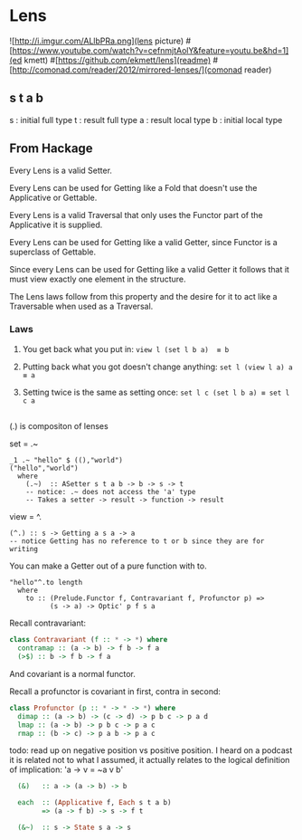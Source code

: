 # Lens

![http://i.imgur.com/ALlbPRa.png](lens picture)
#[https://www.youtube.com/watch?v=cefnmjtAolY&feature=youtu.be&hd=1](ed kmett)
#[https://github.com/ekmett/lens](readme)
#[http://comonad.com/reader/2012/mirrored-lenses/](comonad reader)

## s t a b

s : initial  full type
t : result   full type
a : result  local type
b : initial local type

## From Hackage

Every Lens is a valid Setter.

Every Lens can be used for Getting like a Fold that doesn't use the Applicative or Gettable.

Every Lens is a valid Traversal that only uses the Functor part of the Applicative it is supplied.

Every Lens can be used for Getting like a valid Getter, since Functor is a superclass of Gettable.

Since every Lens can be used for Getting like a valid Getter it follows that it must view exactly one element in the structure.

The Lens laws follow from this property and the desire for it to act like a Traversable when used as a Traversal.

### Laws

1) You get back what you put in:
 `view l (set l b a)  ≡ b`

2) Putting back what you got doesn't change anything:
 `set l (view l a) a  ≡ a`

3) Setting twice is the same as setting once:
 `set l c (set l b a) ≡ set l c a`


##

(.) is compositon of lenses

set = .~
```
_1 .~ "hello" $ ((),"world")
("hello","world")
  where
    (.~)  :: ASetter s t a b -> b -> s -> t
    -- notice: .~ does not access the 'a' type
    -- Takes a setter -> result -> function -> result
```

view = ^.
```
(^.) :: s -> Getting a s a -> a
-- notice Getting has no reference to t or b since they are for writing
```

You can make a Getter out of a pure function with to.
```
"hello"^.to length
  where
    to :: (Prelude.Functor f, Contravariant f, Profunctor p) =>
          (s -> a) -> Optic' p f s a
```

Recall contravariant:
```Haskell
class Contravariant (f :: * -> *) where
  contramap :: (a -> b) -> f b -> f a
  (>$) :: b -> f b -> f a
```
And covariant is a normal functor.

Recall a profunctor is covariant in first, contra in second:
```Haskell
class Profunctor (p :: * -> * -> *) where
  dimap :: (a -> b) -> (c -> d) -> p b c -> p a d
  lmap :: (a -> b) -> p b c -> p a c
  rmap :: (b -> c) -> p a b -> p a c
```
todo: read up on negative position vs positive position. I heard on a podcast it is related not to what I assumed, it actually relates to the logical definition of implication: 'a -> v = ~a v b'

```Haskell
  (&)   :: a -> (a -> b) -> b

  each  :: (Applicative f, Each s t a b)
        => (a -> f b) -> s -> f t

  (&~)  :: s -> State s a -> s

```
